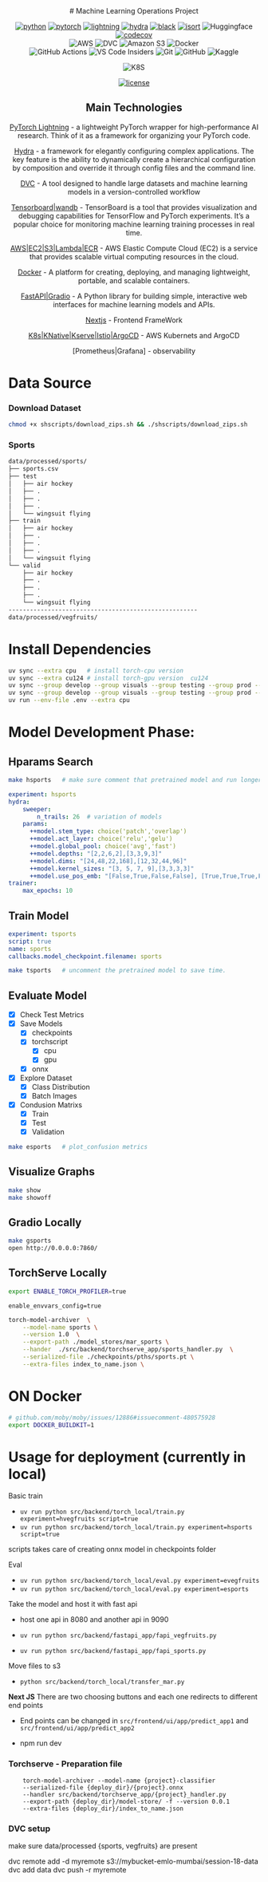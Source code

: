 
<div align="center">
# Machine Learning Operations Project

[![python](https://img.shields.io/badge/-Python_3.8_%7C_3.9_%7C_3.10-blue?logo=python&logoColor=white)](https://github.com/pre-commit/pre-commit)
[![pytorch](https://img.shields.io/badge/PyTorch_2.0+-ee4c2c?logo=pytorch&logoColor=white)](https://pytorch.org/get-started/locally/)
[![lightning](https://img.shields.io/badge/-Lightning_2.0+-792ee5?logo=pytorchlightning&logoColor=white)](https://pytorchlightning.ai/)
[![hydra](https://img.shields.io/badge/Config-Hydra_1.3-89b8cd)](https://hydra.cc/)
[![black](https://img.shields.io/badge/Code%20Style-Black-black.svg?labelColor=gray)](https://black.readthedocs.io/en/stable/)
[![isort](https://img.shields.io/badge/%20imports-isort-%231674b1?style=flat&labelColor=ef8336)](https://pycqa.github.io/isort/) 
![Huggingface](https://img.shields.io/badge/-HuggingFace-FDEE21?style=for-the-badge&logo=HuggingFace&logoColor=black)  <br>
[![codecov](https://codecov.io/gh/ashleve/lightning-hydra-template/branch/main/graph/badge.svg)](https://codecov.io/gh/ashleve/lightning-hydra-template)  <br>
![AWS](https://img.shields.io/badge/AWS-%23FF9900.svg?style=for-the-badge&logo=amazon-aws&logoColor=white)
![DVC](https://img.shields.io/badge/DVC-945DD6?style=for-the-badge&logo=dvc&logoColor=white)
![Amazon S3](https://img.shields.io/badge/Amazon%20S3-FF9900?style=for-the-badge&logo=amazons3&logoColor=white)
![Docker](https://img.shields.io/badge/docker-%230db7ed.svg?style=for-the-badge&logo=docker&logoColor=white) <br>
![GitHub Actions](https://img.shields.io/badge/github%20actions-%232671E5.svg?style=for-the-badge&logo=githubactions&logoColor=white)
![VS Code Insiders](https://img.shields.io/badge/VS%20Code%20Insiders-35b393.svg?style=for-the-badge&logo=visual-studio-code&logoColor=white)
![Git](https://img.shields.io/badge/git-%23F05033.svg?style=for-the-badge&logo=git&logoColor=white)
![GitHub](https://img.shields.io/badge/github-%23121011.svg?style=for-the-badge&logo=github&logoColor=white)
![Kaggle](https://img.shields.io/badge/Kaggle-035a7d?style=for-the-badge&logo=kaggle&logoColor=white) <br>

![K8S]() <br>

[![license](https://img.shields.io/badge/License-MIT-green.svg?labelColor=gray)](https://github.com/ashleve/lightning-hydra-template#license)


## Main Technologies

[PyTorch Lightning](https://github.com/PyTorchLightning/pytorch-lightning) - a lightweight PyTorch wrapper for high-performance AI research. Think of it as a framework for organizing your PyTorch code.

[Hydra](https://github.com/facebookresearch/hydra) - a framework for elegantly configuring complex applications. The key feature is the ability to dynamically create a hierarchical configuration by composition and override it through config files and the command line.

[DVC](https://dvc.org/) - A tool designed to handle large datasets and machine learning models in a version-controlled workflow

[Tensorboard|wandb](https://www.tensorflow.org/tensorboard) - TensorBoard is a tool that provides visualization and debugging capabilities for TensorFlow and PyTorch experiments. It’s a popular choice for monitoring machine learning training processes in real time.

[AWS|EC2|S3|Lambda|ECR](https://aws.amazon.com/ec2/) - AWS Elastic Compute Cloud (EC2) is a service that provides scalable virtual computing resources in the cloud.

[Docker](https://www.docker.com/) - A platform for creating, deploying, and managing lightweight, portable, and scalable containers.

[FastAPI|Gradio](https://www.gradio.app/) - A Python library for building simple, interactive web interfaces for machine learning models and APIs.

[Nextjs]() - Frontend FrameWork

[K8s|KNative|Kserve|Istio|ArgoCD]() - AWS Kubernets and ArgoCD 

[Prometheus|Grafana] - observability



</div>



# Data Source
### Download Dataset
```bash
chmod +x shscripts/download_zips.sh && ./shscripts/download_zips.sh
```
### Sports
```bash
data/processed/sports/
├── sports.csv
├── test
│   ├── air hockey
│   ├── .
│   ├── .
│   ├── .
│   └── wingsuit flying
├── train
│   ├── air hockey
│   ├── .
│   ├── .
│   ├── .
│   └── wingsuit flying
└── valid
    ├── air hockey
    ├── .
    ├── .
    ├── .
    └── wingsuit flying
-----------------------------------------------------
data/processed/vegfruits/
```


# Install Dependencies
```bash
uv sync --extra cpu   # install torch-cpu version
uv sync --extra cu124 # install torch-gpu version  cu124
uv sync --group develop --group visuals --group testing --group prod --extra cpu
uv sync --group develop --group visuals --group testing --group prod --extra cu124   # install deps from all
uv run --env-file .env --extra cpu
```

# Model Development Phase:
## Hparams Search

```bash
make hsports   # make sure comment that pretrained model and run longer epoch & max to n_trails
```
```yaml
experiment: hsports
hydra:
    sweeper:
        n_trails: 26  # variation of models
    params:
      ++model.stem_type: choice('patch','overlap')
      ++model.act_layer: choice('relu','gelu')
      ++model.global_pool: choice('avg','fast')
      ++model.depths: "[2,2,6,2],[3,3,9,3]"
      ++model.dims: "[24,48,22,168],[12,32,44,96]"
      ++model.kernel_sizes: "[3, 5, 7, 9],[3,3,3,3]"
      ++model.use_pos_emb: "[False,True,False,False], [True,True,True,False]"
trainer:
    max_epochs: 10
```
## Train Model
```yaml
experiment: tsports
script: true
name: sports
callbacks.model_checkpoint.filename: sports
```

```bash
make tsports   # uncomment the pretrained model to save time.
```
## Evaluate Model
- [X] Check Test Metrics
- [X] Save Models
    - [X] checkpoints
    - [X] torchscript
        - [X] cpu
        - [X] gpu
    - [X] onnx
- [X] Explore Dataset
    - [X] Class Distribution
    - [X] Batch Images
- [X] Condusion Matrixs
    - [X] Train
    - [X] Test
    - [X] Validation
 
```bash
make esports   # plot_confusion metrics
```

## Visualize Graphs
```bash
make show
make showoff
```

## Gradio Locally
```bash
make gsports
open http://0.0.0.0:7860/
```


## TorchServe Locally

```bash
export ENABLE_TORCH_PROFILER=true
```
```properties
enable_envvars_config=true
```


```bash
torch-model-archiver  \
    --model-name sports \
    --version 1.0  \
    --export-path ./model_stores/mar_sports \
    --hander  ./src/backend/torchserve_app/sports_handler.py  \
    --serialized-file ./checkpoints/pths/sports.pt \
    --extra-files index_to_name.json \

```



# ON Docker 

```bash
# github.com/moby/moby/issues/12886#issuecomment-480575928
export DOCKER_BUILDKIT=1
```

# Usage for deployment (currently in local)

Basic train

- `uv run python src/backend/torch_local/train.py experiment=hvegfruits script=true`
- `uv run python src/backend/torch_local/train.py experiment=hsports script=true`

scripts takes care of creating onnx model in checkpoints folder

Eval

- `uv run python src/backend/torch_local/eval.py experiment=evegfruits`
- `uv run python src/backend/torch_local/eval.py experiment=esports`

Take the model and host it with fast api

- host one api in 8080 and another api in 9090

- `uv run python src/backend/fastapi_app/fapi_vegfruits.py` 
- `uv run python src/backend/fastapi_app/fapi_sports.py` 

Move files to s3

- `python src/backend/torch_local/transfer_mar.py `

**Next JS**
There are two choosing buttons and each one redirects to different end points
- End points can be changed in `src/frontend/ui/app/predict_app1` and `src/frontend/ui/app/predict_app2`

- npm run dev

### Torchserve - Preparation file

```
    torch-model-archiver --model-name {project}-classifier
    --serialized-file {deploy_dir}/{project}.onnx
    --handler src/backend/torchserve_app/{project}_handler.py
    --export-path {deploy_dir}/model-store/ -f --version 0.0.1
    --extra-files {deploy_dir}/index_to_name.json
```

### DVC setup

make sure data/processed {sports, vegfruits} are present

dvc remote add -d myremote s3://mybucket-emlo-mumbai/session-18-data
dvc add data
dvc push -r myremote